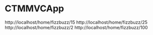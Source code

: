# CTMMVCApp
http://localhost/home/fizzbuzz/15
http://localhost/home/fizzbuzz/25
http://localhost/home/fizzbuzz/2
http://localhost/home/fizzbuzz/100
